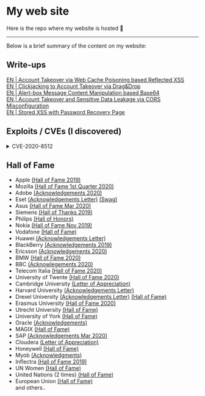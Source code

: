# My web site

Here is the repo where my website is hosted 🧙

------

Below is a brief summary of the content on my website:

<h2>Write-ups</h2>

<a href="https://lutfumertceylan.com.tr/posts/acc-takeover-web-cache-xss/">EN | Account Takeover via Web Cache Poisoning based Reflected XSS</a><br>
<a href="https://lutfumertceylan.com.tr/posts/clickjacking-acc-takeover-drag-drop/">EN | Clickjacking to Account Takeover via Drag&Drop</a><br>
<a href="https://lutfumertceylan.com.tr/posts/alertbox-manipulation-base64/">EN | Alert-box Message Content Manipulation based Base64</a><br>
<a href="https://lutfumertceylan.com.tr/posts/ato-and-data-leakage-via-cors-misc/">EN | Account Takeover and Sensitive Data Leakage via CORS Misconfiguration</a><br>
<a href="https://lutfumertceylan.com.tr/posts/stored-xss-with-password-recovery-page/">EN | Stored XSS with Password Recovery Page</a><br>

<h2>Exploits / CVEs (I discovered)</h2>

<details>
  <summary>CVE-2020-8512</summary>

  1. IceWarp WebMail 11.4.4.1 Cross-Site Scripting
     * [https://www.exploit-db.com/exploits/47988](https://www.exploit-db.com/exploits/47988)
     * [CVE-2020-8512 IceWarp WebMail XSS Exploitation - https://www.youtube.com/watch?v=WJo3-dn3wy4](https://www.youtube.com/watch?v=WJo3-dn3wy4)
     * [Online Scanner for CVE-2020-8512](https://securityforeveryone.com/tools/icewarp-webmail-xss-cve-2020-8512)
     * [0day.today Record](https://0day.today/exploit/description/33886)
     * [National Vulnerability Database](https://nvd.nist.gov/vuln/detail/CVE-2020-8512)

</details>

<h2>Hall of Fame</h2>

<ul><li>Apple <a href="https://support.apple.com/en-us/HT201536">(Hall of Fame 2019)</a></li><li>Mozilla <a href="https://www.mozilla.org/en-US/security/bug-bounty/web-hall-of-fame/">(Hall of Fame 1st Quarter 2020)</a></li><li>Adobe <a href="adobe.com/security/acknowledgements.html">(Acknowledgements 2020)</a></li><li>Eset <a href="https://lutfumertceylan.com.tr/files/eset-acknowledgement.jpg" class="image-popup">(Acknowledgements Letter)</a> <a href="https://twitter.com/lutfumertceylan/status/1275876003257204737">(Swag)</a></li><li>Asus <a href="https://www.asus.com/Static_WebPage/ASUS-Product-Security-Advisory/">(Hall of Fame Mar 2020)</a></li><li>Siemens <a href="https://new.siemens.com/global/en/products/services/cert/hall-of-thanks.html">(Hall of Thanks 2019)</a></li><li>Philips <a href="https://www.philips.com/a-w/security/coordinated-vulnerability-disclosure/hall-of-honors.html">(Hall of Honors)</a></li><li>Nokia <a href="https://www.nokia.com/responsible-disclosure/">(Hall of Fame Nov 2019)</a></li><li>Vodafone <a href="https://www.vodafone.de/unternehmen/sicher-im-dialog.html">(Hall of Fame)</a></li><li>Huawei <a href="https://lutfumertceylan.com.tr/files/huawei.jpg" class="image-popup">(Acknowledgements Letter)</a></li><li>BlackBerry <a href="https://www.blackberry.com/ca/en/services/blackberry-incident-response-team#collaborations">(Acknowledgements 2019)</a></li><li>Ericsson <a href="https://www.ericsson.com/en/about-us/enterprise-security/psirt/acknowledgements">(Acknowledgements 2020)</a></li><li>BMW <a href="https://www.bmwgroup.com/en/general/Security.html">(Hall of Fame 2020)</a></li><li>BBC <a href="https://www.bbc.com/backstage/security-disclosure-policy/acknowledgements">(Acknowlegements 2020)</a></li><li>Telecom Italia <a href="https://www.gruppotim.it/it/footer/responsible-disclosure.html">(Hall of Fame 2020)</a></li><li>University of Twente <a href="https://www.utwente.nl/en/cyber-safety/responsible/hall-of-fame/">(Hall of Fame 2020)</a></li><li>Cambridge University <a href="https://lutfumertceylan.com.tr/images/cambridge.jpg" class="image-popup">(Letter of Appreciation)</a></li><li>Harvard University <a href="https://lutfumertceylan.com.tr/files/harvard.jpg" class="image-popup">(Acknowledgements Letter)</a></li><li>Drexel University <a href="https://lutfumertceylan.com.tr/files/drexel.jpg" class="image-popup">(Acknowledgements Letter)</a> <a href="https://drexel.edu/it/security/services-processes/bug-bounty/">(Hall of Fame)</a></li><li>Erasmus University <a href="https://www.eur.nl/en/campus/security-safety/information-security/hall-fame">(Hall of Fame 2020)</a></li><li>Utrecht University <a href="https://www.uu.nl/en/node/1599/hall-of-fame-responsible-disclosure">(Hall of Fame)</a></li><li>University of York <a href="https://www.york.ac.uk/it-services/security/vulnerability-disclosure/">(Hall of Fame)</a></li><li>Oracle <a href="https://www.oracle.com/security-alerts/cpujan2020.html">(Acknowledgements)</a></li><li>MAGIX <a href="http://research.magix.com">(Hall of Fame)</a></li><li>SAP <a href="https://wiki.scn.sap.com/wiki/pages/viewpage.action?pageId=451071888">(Acknowledgements Mar 2020)</a></li><li>Cloudera <a href="https://lutfumertceylan.com.tr/images/cloudera.jpg" class="image-popup">(Letter of Appreciation)</a></li><li>Honeywell <a href="honeywell.com/en-us/product-security#items_304654820/">(Hall of Fame)</a></li><li>Myob <a href="https://www.myob.com/au/about/security/report-security-vulnerability">(Acknowledgments)</a></li><li>Inflectra <a href="https://www.inflectra.com/company/responsible-disclosure.aspx">(Hall of Fame 2019)</a></li><li>UN Women <a href="https://www.unwomen.org/en/about-the-website/information-security/reporting-a-cyber-security-issue#Hall-of-fame">(Hall of Fame)</a></li><li>United Nations (2 times) <a href="https://unite.un.org/content/hall-fame">(Hall of Fame)</a></li><li>European Union <a href="https://cert.europa.eu/cert/newsletter/en/latest_HallOfFame_.html">(Hall of Fame)</a><br>and others..</li></ul>
